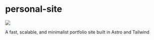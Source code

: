 # personal-site

![](https://api.checklyhq.com/v1/badges/checks/ee877e63-8bed-4bdb-baa3-9a161e9290a7?style=for-the-badge&theme=default&responseTime=true)

A fast, scalable, and minimalist portfolio site built in Astro and Tailwind
